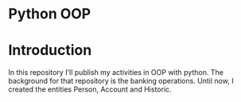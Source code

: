 # Python OOP

# Introduction

In this repository I'll publish my activities in OOP with python.
The background for that repository is the banking operations.
Until now, I created the entities Person, Account and Historic.





